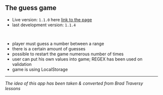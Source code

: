 ## The guess game

- Live version: `1.1.0` here [link to the page](https://port-klauza.com/guess-a-number)
- last development version: `1.1.4`
<br/>

- player must guess a number between a range
- there is a certain amount of guesses
- possible to restart the game numerous number of times
- user can put his own values into game; REGEX has been used on validation
- game is using LocalStorage

***
<em>The idea of this app has been taken & converted from Brad Traversy lessons</em>